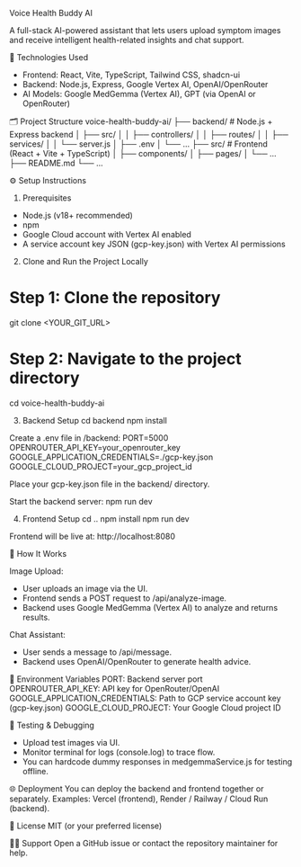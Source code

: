 Voice Health Buddy AI

A full-stack AI-powered assistant that lets users upload symptom images and receive intelligent health-related insights and chat support.

🧰 Technologies Used
- Frontend: React, Vite, TypeScript, Tailwind CSS, shadcn-ui
- Backend: Node.js, Express, Google Vertex AI, OpenAI/OpenRouter
- AI Models: Google MedGemma (Vertex AI), GPT (via OpenAI or OpenRouter)

🗂 Project Structure
voice-health-buddy-ai/
├── backend/         # Node.js + Express backend
│   ├── src/
│   │   ├── controllers/
│   │   ├── routes/
│   │   ├── services/
│   │   └── server.js
│   ├── .env
│   └── ...
├── src/             # Frontend (React + Vite + TypeScript)
│   ├── components/
│   ├── pages/
│   └── ...
├── README.md
└── ...

⚙️ Setup Instructions

1. Prerequisites
- Node.js (v18+ recommended)
- npm
- Google Cloud account with Vertex AI enabled
- A service account key JSON (gcp-key.json) with Vertex AI permissions

2. Clone and Run the Project Locally
# Step 1: Clone the repository
git clone <YOUR_GIT_URL>

# Step 2: Navigate to the project directory
cd voice-health-buddy-ai

3. Backend Setup
cd backend
npm install

Create a .env file in /backend:
PORT=5000
OPENROUTER_API_KEY=your_openrouter_key
GOOGLE_APPLICATION_CREDENTIALS=./gcp-key.json
GOOGLE_CLOUD_PROJECT=your_gcp_project_id

Place your gcp-key.json file in the backend/ directory.

Start the backend server:
npm run dev

4. Frontend Setup
cd ..
npm install
npm run dev

Frontend will be live at: http://localhost:8080

🧠 How It Works

Image Upload:
- User uploads an image via the UI.
- Frontend sends a POST request to /api/analyze-image.
- Backend uses Google MedGemma (Vertex AI) to analyze and returns results.

Chat Assistant:
- User sends a message to /api/message.
- Backend uses OpenAI/OpenRouter to generate health advice.

🔑 Environment Variables
PORT: Backend server port
OPENROUTER_API_KEY: API key for OpenRouter/OpenAI
GOOGLE_APPLICATION_CREDENTIALS: Path to GCP service account key (gcp-key.json)
GOOGLE_CLOUD_PROJECT: Your Google Cloud project ID

🧪 Testing & Debugging
- Upload test images via UI.
- Monitor terminal for logs (console.log) to trace flow.
- You can hardcode dummy responses in medgemmaService.js for testing offline.

🌐 Deployment
You can deploy the backend and frontend together or separately.
Examples: Vercel (frontend), Render / Railway / Cloud Run (backend).

📝 License
MIT (or your preferred license)

🙋‍♂️ Support
Open a GitHub issue or contact the repository maintainer for help.
